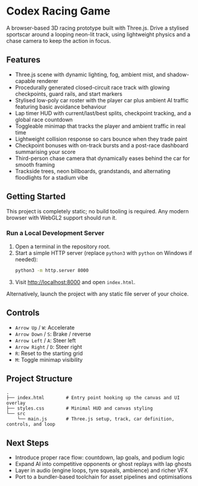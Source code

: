 # Codex Racing Game

A browser-based 3D racing prototype built with Three.js. Drive a stylised sportscar around a looping neon-lit track, using lightweight physics and a chase camera to keep the action in focus.

## Features

- Three.js scene with dynamic lighting, fog, ambient mist, and shadow-capable renderer
- Procedurally generated closed-circuit race track with glowing checkpoints, guard rails, and start markers
- Stylised low-poly car roster with the player car plus ambient AI traffic featuring basic avoidance behaviour
- Lap timer HUD with current/last/best splits, checkpoint tracking, and a global race countdown
- Toggleable minimap that tracks the player and ambient traffic in real time
- Lightweight collision response so cars bounce when they trade paint
- Checkpoint bonuses with on-track bursts and a post-race dashboard summarising your score
- Third-person chase camera that dynamically eases behind the car for smooth framing
- Trackside trees, neon billboards, grandstands, and alternating floodlights for a stadium vibe

## Getting Started

This project is completely static; no build tooling is required. Any modern browser with WebGL2 support should run it.

### Run a Local Development Server

1. Open a terminal in the repository root.
2. Start a simple HTTP server (replace `python3` with `python` on Windows if needed):
   ```bash
   python3 -m http.server 8000
   ```
3. Visit [http://localhost:8000](http://localhost:8000) and open `index.html`.

Alternatively, launch the project with any static file server of your choice.

## Controls

- `Arrow Up` / `W`: Accelerate
- `Arrow Down` / `S`: Brake / reverse
- `Arrow Left` / `A`: Steer left
- `Arrow Right` / `D`: Steer right
- `R`: Reset to the starting grid
- `M`: Toggle minimap visibility

## Project Structure

```
.
├── index.html        # Entry point hooking up the canvas and UI overlay
├── styles.css        # Minimal HUD and canvas styling
└── src
    └── main.js       # Three.js setup, track, car definition, controls, and loop
```

## Next Steps

- Introduce proper race flow: countdown, lap goals, and podium logic
- Expand AI into competitive opponents or ghost replays with lap ghosts
- Layer in audio (engine loops, tyre squeals, ambience) and richer VFX
- Port to a bundler-based toolchain for asset pipelines and optimisations
